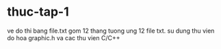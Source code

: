 # thuc-tap-1
ve do thi bang file.txt
gom 12 thang tuong ung 12 file txt.
su dung thu vien do hoa graphic.h va cac thu vien C/C++
